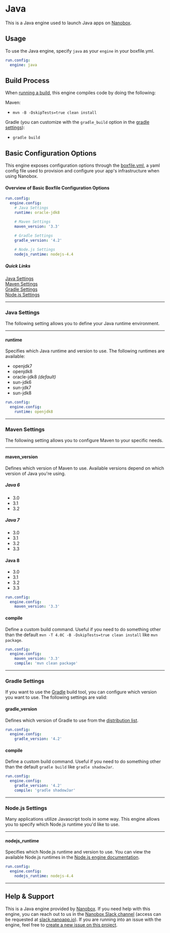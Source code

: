 # Java

This is a Java engine used to launch Java apps on [Nanobox](http://nanobox.io).

## Usage
To use the Java engine, specify `java` as your `engine` in your boxfile.yml.

```yaml
run.config:
  engine: java
```

## Build Process
When [running a build](https://docs.nanboox.io/cli/build/), this engine compiles code by doing the following:

Maven:
- `mvn -B -DskipTests=true clean install`

Gradle (you can customize with the `gradle_build` option in the [gradle settings](#gradle_settings)):
- `gradle build`

## Basic Configuration Options
This engine exposes configuration options through the [boxfile.yml](http://docs.nanobox.io/app-config/boxfile/), a yaml config file used to provision and configure your app's infrastructure when using Nanobox.


#### Overview of Basic Boxfile Configuration Options

```yaml
run.config:
  engine.config:
    # Java Settings
    runtime: oracle-jdk8

    # Maven Settings
    maven_version: '3.3'
    
    # Gradle Settings
    gradle_version: '4.2'

    # Node.js Settings
    nodejs_runtime: nodejs-4.4
```

##### Quick Links
[Java Settings](#java-settings)  
[Maven Settings](#maven-settings)  
[Gradle Settings](#gradle-settings)  
[Node.js Settings](#node-js-settings)

---

### Java Settings
The following setting allows you to define your Java runtime environment.

---

#### runtime
Specifies which Java runtime and version to use. The following runtimes are available:

- openjdk7
- openjdk8
- oracle-jdk8 *(default)*
- sun-jdk6
- sun-jdk7
- sun-jdk8

```yaml
run.config:
  engine.config:
    runtime: openjdk8
```

---

### Maven Settings
The following setting allows you to configure Maven to your specific needs.

---

#### maven_version
Defines which version of Maven to use. Available versions depend on which version of Java you're using.

##### Java 6
- 3.0
- 3.1
- 3.2

##### Java 7
- 3.0
- 3.1
- 3.2
- 3.3

#### Java 8
- 3.0
- 3.1
- 3.2
- 3.3

```yaml
run.config:
  engine.config:
    maven_version: '3.3'
```
#### compile 

Define a custom build command. Useful if you need to do something other than the default `mvn -T 4.0C -B -DskipTests=true clean install` like `mvn package`.

```yaml
run.config:
  engine.config:
    maven_version: '3.3'
    compile: 'mvn clean package'
```

---

### Gradle Settings

If you want to use the [Gradle](https://gradle.org) build tool, you can configure which version you want to use.
The following settings are valid:

#### gradle_version

Defines which version of Gradle to use from the [distribution list](services.gradle.org/distributions/).

```yaml
run.config:
  engine.config:
    gradle_version: '4.2'
```

#### compile 

Define a custom build command. Useful if you need to do something other than the default `gradle build` like `gradle shadowJar`.

```yaml
run.config:
  engine.config:
    gradle_version: '4.2'
    compile: 'gradle shadowJar'
```


---

### Node.js Settings
Many applications utilize Javascript tools in some way. This engine allows you to specify which Node.js runtime you'd like to use.

---

#### nodejs_runtime
Specifies which Node.js runtime and version to use. You can view the available Node.js runtimes in the [Node.js engine documentation](https://github.com/nanobox-io/nanobox-engine-nodejs#runtime).

```yaml
run.config:
  engine.config:
    nodejs_runtime: nodejs-4.4
```

---

## Help & Support
This is a Java engine provided by [Nanobox](http://nanobox.io). If you need help with this engine, you can reach out to us in the [Nanobox Slack channel](https://nanoboxio.slack.com) (access can be requested at [slack.nanoapp.io](http://slack.nanoapp.io)). If you are running into an issue with the engine, feel free to [create a new issue on this project](https://github.com/nanobox-io/nanobox-engine-java/issues/new).
